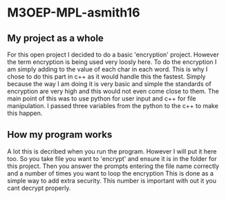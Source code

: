 # M3OEP-MPL-asmith16
## My project as a whole
For this open project I decided to do a basic 'encryption' project. However the term encryption is being used very loosly here.
To do the encryption I am simply adding to the value of each char in each word. This is why I chose to do this part in c++ as it would handle this the fastest.
Simply because the way I am doing it is very basic and simple the standards of encryption are very high and this would not even come close to them.
The main point of this was to use python for user input and c++ for file manipulation.
I passed three variables from the python to the c++ to make this happen.

## How my program works
A lot this is decribed when you run the program. However I will put it here too.
So you take file you want to 'encrypt' and ensure it is in the folder for this project.
Then you answer the prompts entering the file name correctly and a number of times you want to loop the encryption
This is done as a simple way to add extra security. This number is important with out it you cant decrypt properly.